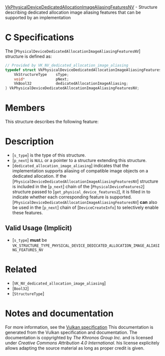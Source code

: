 [VkPhysicalDeviceDedicatedAllocationImageAliasingFeaturesNV](https://www.khronos.org/registry/vulkan/specs/1.3-extensions/man/html/VkPhysicalDeviceDedicatedAllocationImageAliasingFeaturesNV.html) - Structure describing dedicated allocation image aliasing features that can be supported by an implementation

# C Specifications
The [`PhysicalDeviceDedicatedAllocationImageAliasingFeaturesNV`]
structure is defined as:
```c
// Provided by VK_NV_dedicated_allocation_image_aliasing
typedef struct VkPhysicalDeviceDedicatedAllocationImageAliasingFeaturesNV {
    VkStructureType    sType;
    void*              pNext;
    VkBool32           dedicatedAllocationImageAliasing;
} VkPhysicalDeviceDedicatedAllocationImageAliasingFeaturesNV;
```

# Members
This structure describes the following feature:

# Description
- [`s_type`] is the type of this structure.
- [`p_next`] is `NULL` or a pointer to a structure extending this structure.
- [`dedicated_allocation_image_aliasing`] indicates that the implementation supports aliasing of compatible image objects on a dedicated allocation.
If the [`PhysicalDeviceDedicatedAllocationImageAliasingFeaturesNV`] structure is included in the [`p_next`] chain of the
[`PhysicalDeviceFeatures2`] structure passed to
[`get_physical_device_features2`], it is filled in to indicate whether each
corresponding feature is supported.
[`PhysicalDeviceDedicatedAllocationImageAliasingFeaturesNV`] **can**  also be used in the [`p_next`] chain of
[`DeviceCreateInfo`] to selectively enable these features.
## Valid Usage (Implicit)
-  [`s_type`] **must**  be `VK_STRUCTURE_TYPE_PHYSICAL_DEVICE_DEDICATED_ALLOCATION_IMAGE_ALIASING_FEATURES_NV`

# Related
- [`VK_NV_dedicated_allocation_image_aliasing`]
- [`Bool32`]
- [`StructureType`]

# Notes and documentation
For more information, see the [Vulkan specification](https://www.khronos.org/registry/vulkan/specs/1.3-extensions/html/vkspec.html)
This documentation is generated from the Vulkan specification and documentation.
The documentation is copyrighted by *The Khronos Group Inc.* and is licensed under *Creative Commons Attribution 4.0 International*.
his license explicitely allows adapting the source material as long as proper credit is given.
        